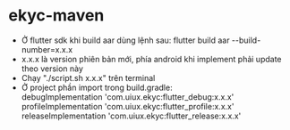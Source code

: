 # ekyc-maven
- Ở flutter sdk khi build aar dùng lệnh sau: flutter build aar --build-number=x.x.x
- x.x.x là version phiên bản mới, phía android khi implement phải update theo version này
- Chạy "./script.sh x.x.x" trên terminal
- Ở project phần import trong build.gradle:     
    debugImplementation 'com.uiux.ekyc:flutter_debug:x.x.x'
    profileImplementation 'com.uiux.ekyc:flutter_profile:x.x.x'
    releaseImplementation 'com.uiux.ekyc:flutter_release:x.x.x'
